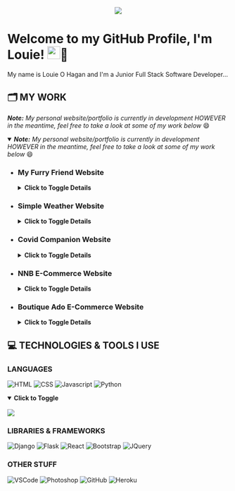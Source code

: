 <p align="center">
  <img src="https://media.giphy.com/media/xUA7aVWGYlUWCpzT7W/giphy.gif">
</p>

# Welcome to my GitHub Profile, I'm Louie! <img src="https://github.com/TheDudeThatCode/TheDudeThatCode/blob/master/Assets/Hi.gif" width="29px">🦥

My name is Louie O Hagan and I'm a Junior Full Stack Software Developer...

## 🗂️ MY WORK
***Note:** My personal website/portfolio is currently in development HOWEVER in the meantime, feel free to take a look at some of my work below* 😄
<details open>
<summary><em><b>Note:</b> My personal website/portfolio is currently in development HOWEVER in the meantime, feel free to take a look at some of my work below</em> 😄</summary>
  <ul>
    <li>
      <h3>My Furry Friend Website</h3>
      <details>
        <summary><b>Click to Toggle Details</b></summary>
          <br>
          <p><b>Languages Used:</b> HTML, CSS</p>
          <br>
          <p>
            <a href="https://github.com/LouieOHagan/My-Furry-Friend-Website">
              <img align="center" src="https://github-readme-stats.vercel.app/api/pin/?username=LouieOHagan&repo=My-Furry-Friend-Website&theme=dark" />
            </a>
          </p>
          <br>
          <a href="https://louieohagan.github.io/My-Furry-Friend-Website/">
            <img src="https://img.shields.io/badge/Check_Out-Live_Page-blueviolet?style=for-the-badge&color=0094d0"/>
          </a>
      </details>
    </li>
    <li>
      <h3>Simple Weather Website</h3>
      <details>
        <summary><b>Click to Toggle Details</b></summary>
          <br>
          <p><b>Languages Used:</b> HTML, CSS, Javascript</p>
          <br>
          <p>
            <a href="https://github.com/LouieOHagan/Simple-Weather-Website">
              <img align="center" src="https://github-readme-stats.vercel.app/api/pin/?username=LouieOHagan&repo=Simple-Weather-Website&theme=dark" />
            </a>
           </p>
          <br>
          <a href="https://louieohagan.github.io/Simple-Weather-Website/">
            <img src="https://img.shields.io/badge/Check_Out-Live_Page-blueviolet?style=for-the-badge&color=0094d0"/>
          </a>
      </details>
    </li>
    <li>
      <h3>Covid Companion Website</h3>
      <details>
        <summary><b>Click to Toggle Details</b></summary>
          <br>
          <p><b>Languages Used:</b> HTML, CSS, Javascript, Python</p>
          <br>
          <p>
            <a href="https://github.com/LouieOHagan/Covid-Companion-Website">
              <img align="center" src="https://github-readme-stats.vercel.app/api/pin/?username=LouieOHagan&repo=Covid-Companion-Website&theme=dark" />
            </a> 
          </p>
          <br>
          <a href="https://covid-companion.herokuapp.com/">
            <img src="https://img.shields.io/badge/Check_Out-Live_Page-blueviolet?style=for-the-badge&color=0094d0"/>
          </a>
      </details>
    </li>
    <li>
      <h3>NNB E-Commerce Website</h3>
      <details>
        <summary><b>Click to Toggle Details</b></summary>
          <br>
          <p><b>Languages Used:</b> HTML, CSS, Javascript, Python</p>
          <br>
          <p>
            <a href="https://github.com/LouieOHagan/NNB-E-Commerce-Website">
              <img align="center" src="https://github-readme-stats.vercel.app/api/pin/?username=LouieOHagan&repo=NNB-E-Commerce-Website&theme=dark" />
            </a> 
          </p>
          <br>
          <a href="https://nnb-store.herokuapp.com/">
            <img src="https://img.shields.io/badge/Check_Out-Live_Page-blueviolet?style=for-the-badge&color=0094d0"/>
          </a>
      </details>
    </li>
    <li>
      <h3>Boutique Ado E-Commerce Website</h3>
      <details>
        <summary><b>Click to Toggle Details</b></summary>
          <br>
          <p><b>Languages Used:</b> HTML, CSS, Javascript, Python</p>
          <br>
          <p>
            <a href="https://github.com/LouieOHagan/boutique_ado_v1">
              <img align="center" src="https://github-readme-stats.vercel.app/api/pin/?username=LouieOHagan&repo=boutique_ado_v1&theme=dark" />
            </a> 
          </p>
          <br>
          <a href="https://boutique-ado-website.herokuapp.com/">
            <img src="https://img.shields.io/badge/Check_Out-Live_Page-blueviolet?style=for-the-badge&color=0094d0"/>
          </a>
      </details>
    </li>
  </ul>
</details>

## 💻 TECHNOLOGIES & TOOLS I USE
### LANGUAGES
![HTML](https://img.shields.io/badge/HTML-Language-orange?style=for-the-badge&logo=html5&logoColor=d54f2a&color=d54f2a)
![CSS](https://img.shields.io/badge/CSS-Language-orange?style=for-the-badge&logo=css3&logoColor=d54f2a&color=d54f2a)
![Javascript](https://img.shields.io/badge/Javascript-Language-orange?style=for-the-badge&logo=javascript&logoColor=d54f2a&color=d54f2a)
![Python](https://img.shields.io/badge/Python-Language-orange?style=for-the-badge&logo=python&logoColor=d54f2a&color=d54f2a)

<details open>
  <summary><b>Click to Toggle</b></summary>
  <br>
    <a href="https://github.com/LouieOHagan/LouieOHagan">
      <img align="center" src="https://github-readme-stats.vercel.app/api/top-langs/?username=LouieOHagan&hide=html&langs_count=4&theme=dark&layout=compact" />
    </a>
</details>

### LIBRARIES & FRAMEWORKS
![Django](https://img.shields.io/badge/Django-Framework-blueviolet?style=for-the-badge&logo=django&logoColor=d85094&color=d85094)
![Flask](https://img.shields.io/badge/Flask-Framework-blueviolet?style=for-the-badge&logo=flask&logoColor=d85094&color=d85094)
![React](https://img.shields.io/badge/React_(Still_learning)-Library-blueviolet?style=for-the-badge&logo=react&logoColor=f1d91a&color=f1d91a)
![Bootstrap](https://img.shields.io/badge/Bootstrap-Library-blueviolet?style=for-the-badge&logo=bootstrap&logoColor=f1d91a&color=f1d91a)
![JQuery](https://img.shields.io/badge/JQuery-Library-blueviolet?style=for-the-badge&logo=jquery&logoColor=f1d91a&color=f1d91a)

### OTHER STUFF
![VSCode](https://img.shields.io/badge/VSCode-Other-blue?style=for-the-badge&logo=visual-studio&logoColor=0094d0&color=0094d0)
![Photoshop](https://img.shields.io/badge/Photoshop-Other-blue?style=for-the-badge&logo=adobe-photoshop&logoColor=0094d0&color=0094d0)
![GitHub](https://img.shields.io/badge/GitHub-Other-blue?style=for-the-badge&logo=github&logoColor=0094d0&color=0094d0)
![Heroku](https://img.shields.io/badge/Heroku-Other-blue?style=for-the-badge&logo=heroku&logoColor=0094d0&color=0094d0)

<!-- Resources -->
<!-- Icons: https://simpleicons.org/ -->
<!-- Emojis: https://emojipedia.org/emoji/ -->
<!-- Shields: https://shields.io/ -->
<!-- Awesome GitHub Profile README's: https://github.com/abhisheknaiidu/awesome-github-profile-readme -->
<!-- Informative Article on GitHub README's: https://towardsdatascience.com/build-a-stunning-readme-for-your-github-profile-9b80434fe5d7 -->
